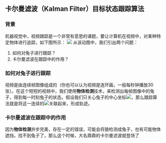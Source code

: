 ## 卡尔曼滤波（Kalman Filter）目标状态跟踪算法
### 背景
机器视觉中，视频跟踪是一个非常有意思的课题，要让计算机在视频中，对某种特定物体进行追踪，如下图所示：
![](http://5b0988e595225.cdn.sohucs.com/q_70,c_zoom,w_640/images/20181230/f2d382534c9b428eaa0156f1f87df7d7.gif)
从该动图中，我们引出两个问题：<br>
1. 如何对兔子进行跟踪？ <br>
2. 卡尔曼滤波在跟踪中的作用？<br>

### 如何对兔子进行跟踪
视频是由连续帧图像组成的（你也可以认为视频是连环画，一般每秒钟播放30张）。在这个短短的视频中，我们使用**物体检测**技术，来检测出每帧图像中的兔子，得到每一时刻兔子的状态。假设我们只关心兔子的中心坐标<img src="https://latex.codecogs.com/svg.latex?\Large&space;（x,y）" />，那么跟踪算法就是将这一连续的<img src="https://latex.codecogs.com/svg.latex?\Large&space;（x,y）" />关联起来，形成轨迹。

### 卡尔曼滤波在跟踪中的作用
因为**物体检测**并步完美，存在一定的错误，可能会将狼检测成兔子，也有可能物体遮挡，找不到兔子了，那么这个时候，大名鼎鼎的卡尔曼滤波就登场了